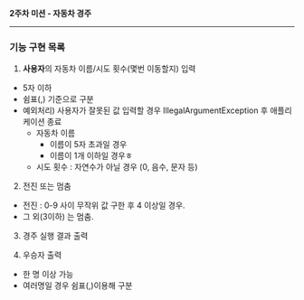 **2주차 미션 - 자동차 경주**

---

### 기능 구현 목록

1. **사용자**의 자동차 이름/시도 횟수(몇번 이동할지) 입력
- 5자 이하
- 쉼표(,) 기준으로 구분 
- 예외처리) 사용자가 잘못된 값 입력할 경우 IllegalArgumentException 후 애플리케이션 종료
  - 자동차 이름
    - 이름이 5자 초과일 경우
    - 이름이 1개 이하일 경우ㅎ
  - 시도 횟수 : 자연수가 아닐 경우 (0, 음수, 문자 등)

2. 전진 또는 멈춤
- 전진 : 0-9 사이 무작위 값 구한 후 4 이상일 경우.
- 그 외(3이하) 는 멈춤.

3. 경주 실행 결과 출력

4. 우승자 출력
- 한 명 이상 가능
- 여러명일 경우 쉼표(,)이용해 구분


